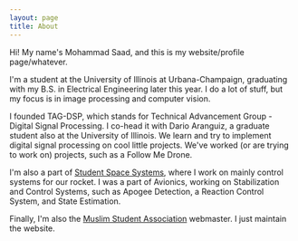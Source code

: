 ```yaml
---
layout: page
title: About
---
```


Hi! My name's Mohammad Saad, and this is my website/profile page/whatever.

I'm a student at the University of Illinois at Urbana-Champaign, graduating with my B.S. in Electrical Engineering later this year. I do a lot of stuff, but my focus is in image processing and computer vision. 

I founded TAG-DSP, which stands for Technical Advancement Group - Digital Signal Processing. I co-head it with Dario Aranguiz, a graduate student also at the University of Illinois. We learn and try to implement digital signal processing on cool little projects. We've worked (or are trying to work on) projects, such as a Follow Me Drone. 

I'm also a part of [Student Space Systems](http://www.studentspacesystems.org/), where I work on mainly control systems for our rocket. I was a part of Avionics, working on Stabilization and Control Systems, such as Apogee Detection, a Reaction Control System, and State Estimation.

Finally, I'm also the [Muslim Student Association](http://www.msauiuc.org) webmaster. I just maintain the website.


